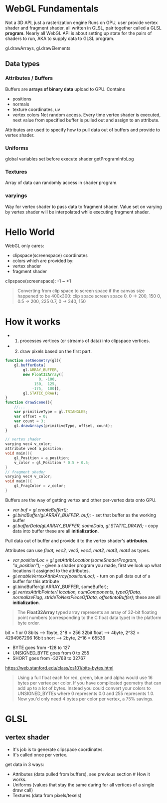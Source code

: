 # WebGL Fundamentals
Not a 3D API, just a rasterization engine
Runs on GPU, user provide vertex shader and fragment shader, all written in GLSL, pair together called a GLSL **program**.
Nearly all WebGL API is about setting up state for the pairs of shaders to run, AKA to supply data to GLSL program.

gl.drawArrays, gl.drawElements

## Data types
### Attributes / Buffers
Buffers are **arrays of binary data** upload to GPU. Contains
* positions
* normals
* texture coordinates, uv
* vertex colors
Not random access. Every time vertex shader is executed, next value from specified buffer is pulled out and assign to an attribute.

Attributes are used to specify how to pull data out of buffers and provide to vertex shader.
### Uniforms
global variables set before execute shader getProgramInfoLog

### Textures
Array of data can randomly access in shader program.

### varyings
Way for vertex shader to pass data to fragment shader.
Value set on varying by vertex shader will be interpolated while executing fragment shader.

# Hello World
WebGL only cares:
* clipspace(screenspace) coordinates
* colors
which are provided by:
* vertex shader
* fragment shader

clipspace(screenspace): -1 ~ +1
> Converting from clip space to screen space if the canvas size happened to be 400x300:
clip space      screen space
   0, 0       ->   200, 150
   0, 0.5     ->   200, 225
 0.7, 0       ->   340, 150

# How it works
* 1. processes vertices (or streams of data) into clipspace vertices.
* 2. draw pixels based on the first part.

```javascript
function setGeometry(gl){
    gl.bufferData(
        gl.ARRAY_BUFFER,
        new Float32Array([
               0, -100,
             150,  125,
            -175,  100]),
        gl.STATIC_DRAW);
}
function drawScene(){
    //...
    var primitiveType = gl.TRIANGLES;
    var offset = 0;
    var count = 3;
    gl.drawArrays(primitiveType, offset, count);
}
```
```c
// vertex shader
varying vec4 v_color;
attribute vec4 a_position;
void main(){
    gl_Position = a_position;
    v_color = gl_Position * 0.5 + 0.5;
}
// fragment shader
varying vec4 v_color;
void main(){
    gl_FragColor = v_color;
}
```
Buffers are the way of getting vertex and other per-vertex data onto GPU.
* *var buf = gl.createBuffer();*
* *gl.bindBuffer(gl.ARRAY_BUFFER, buf);* - set that buffer as the working buffer
* *gl.bufferData(gl.ARRAY_BUFFER, someData, gl.STATIC_DRAW);* - copy data into buffer
these are all **initialization**.

Pull data out of buffer and provide it to the vertex shader's **attributes**.

Attributes can use *float, vec2, vec3, vec4, mat2, mat3, mat4* as types.

* *var positionLoc = gl.getAttribLocation(someShaderProgram, "a_position");* - given a shader program you made, first we look up what locations it assigned to the attributes.
* *gl.enableVertexAttribArray(positionLoc);* - turn on pull data out of a buffer for this attribute
* gl.bindBuffer(gl.ARRAY_BUFFER, someBuffer);
* *gl.vertexAttribPointer(
    location,
    numComponents,
    typeOfData,
    normalizeFlag,
    strideToNextPieceOfData,
    offsetIntoBuffer);*
these are all **initialization**.

> The **Float32Array** typed array represents an array of 32-bit floating point numbers (corresponding to the C float data type) in the platform byte order.

bit = 1 or 0
8bits       --> 1byte, 2^8 = 256
32bit float --> 4byte, 2^32 = 4294967296
16bit short --> 2byte, 2^16 = 65536

* BYTE goes from -128 to 127
* UNSIGNED_BYTE goes from 0 to 255
* SHORT goes from -32768 to 32767

https://web.stanford.edu/class/cs101/bits-bytes.html

> Using a full float each for red, green, blue and alpha would use 16 bytes per vertex per color. If you have complicated geometry that can add up to a lot of bytes. Instead you could convert your colors to UNSIGNED_BYTEs where 0 represents 0.0 and 255 represents 1.0. Now you'd only need 4 bytes per color per vertex, a 75% savings.

# GLSL
## vertex shader
* It's job is to generate clipspace coordinates.
* It's called once per vertex.

get data in 3 ways:
* Attributes (data pulled from buffers), see previous section # How it works.
* Uniforms (values that stay the same during for all vertices of a single draw call)
* Textures (data from pixels/texels)
